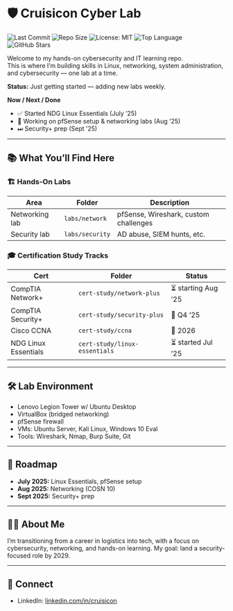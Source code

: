 # 🛡️ Cruisicon Cyber Lab
![Last Commit](https://img.shields.io/github/last-commit/cruisicon/stormhall-lab)
![Repo Size](https://img.shields.io/github/repo-size/cruisicon/stormhall-lab)
![License: MIT](https://img.shields.io/badge/License-MIT-yellow.svg)
![Top Language](https://img.shields.io/github/languages/top/cruisicon/stormhall-lab)
![GitHub Stars](https://img.shields.io/github/stars/cruisicon/stormhall-lab?style=social)

Welcome to my hands-on cybersecurity and IT learning repo.  
This is where I’m building skills in Linux, networking, system administration, and cybersecurity — one lab at a time.

**Status:** Just getting started — adding new labs weekly.  

**Now / Next / Done**  
- ✅ Started NDG Linux Essentials (July ’25)  
- 🔄 Working on pfSense setup & networking labs (Aug ’25)  
- ⏭ Security+ prep (Sept ’25)  

---

## 📚 What You’ll Find Here

### 🏗️ Hands-On Labs
| Area              | Folder          | Description                        |
|-------------------|-----------------|------------------------------------|
| Networking lab    | `labs/network`  | pfSense, Wireshark, custom challenges |
| Security lab      | `labs/security` | AD abuse, SIEM hunts, etc.          |

### 🎓 Certification Study Tracks
| Cert                 | Folder                          | Status               |
|----------------------|---------------------------------|----------------------|
| CompTIA Network+     | `cert-study/network-plus`       | ⏳ starting Aug ’25   |
| CompTIA Security+    | `cert-study/security-plus`      | 📅 Q4 ’25             |
| Cisco CCNA           | `cert-study/ccna`               | 📅 2026               |
| NDG Linux Essentials | `cert-study/linux-essentials`   | ⏳ started Jul ’25    |

---

## 🛠️ Lab Environment
- Lenovo Legion Tower w/ Ubuntu Desktop  
- VirtualBox (bridged networking)  
- pfSense firewall  
- VMs: Ubuntu Server, Kali Linux, Windows 10 Eval  
- Tools: Wireshark, Nmap, Burp Suite, Git  

---

## 📅 Roadmap
- **July 2025:** Linux Essentials, pfSense setup  
- **Aug 2025:** Networking (COSN 10)  
- **Sept 2025:** Security+ prep  

---

## 🙋‍♂️ About Me
I’m transitioning from a career in logistics into tech, with a focus on cybersecurity, networking, and hands-on learning. My goal: land a security-focused role by 2029.

---

## 🤝 Connect
- LinkedIn: [linkedin.com/in/cruisicon](https://www.linkedin.com/in/cruisicon)
